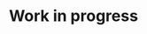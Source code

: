 ---
title: "Work in progress"
widget: collection        
type: landing              # optional; picks your landing‐page layout

# Which folders under content/publication/ to include
content:
  filters:
    folders:
      - journal-article
      - conference-paper
      - preprint
      - lobbying-paper
    kinds:
      - page

design:
  view: card-grid          # or list, masonry, table
  columns: "2"
---
